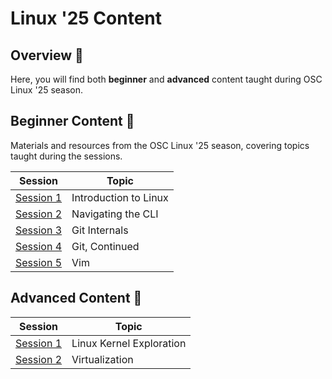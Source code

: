 # Linux '25 Content

## Overview 🐧

Here, you will find both **beginner** and **advanced** content taught during OSC Linux '25 season.

## Beginner Content 🌱

Materials and resources from the OSC Linux '25 season, covering topics taught during the sessions.

| Session                         | Topic                 |
| ------------------------------- | --------------------- |
| [Session 1](beginner/Session_1) | Introduction to Linux |
| [Session 2](beginner/Session_2) | Navigating the CLI    |
| [Session 3](beginner/Session_3) | Git Internals         |
| [Session 4](beginner/Session_4) | Git, Continued        |
| [Session 5](beginner/Session_5) | Vim        |

## Advanced Content 🚀

| Session                         | Topic                    |
| ------------------------------- | ------------------------ |
| [Session 1](advanced/Session_1) | Linux Kernel Exploration |
| [Session 2](advanced/Session_2) | Virtualization           |
